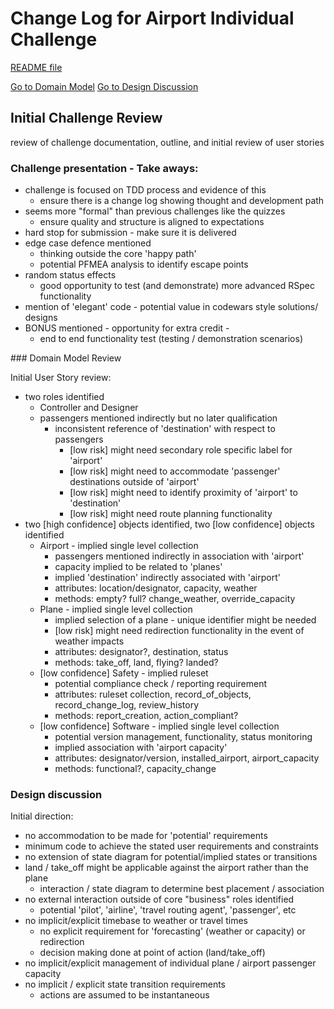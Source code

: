 # Change Log for Airport Individual Challenge

[README file](../README.md)

[Go to Domain Model](#domain-model-review)
[Go to Design Discussion](#design-discussion)

## Initial Challenge Review
review of challenge documentation, outline, and initial review of user stories

### Challenge presentation - Take aways:
  - challenge is focused on TDD process and evidence of this
    - ensure there is a change log showing thought and development path
  - seems more "formal" than previous challenges like the quizzes
    - ensure quality and structure is aligned to expectations
  - hard stop for submission - make sure it is delivered
  - edge case defence mentioned
    - thinking outside the core 'happy path'
    - potential PFMEA analysis to identify escape points
  - random status effects
    - good opportunity to test (and demonstrate) more advanced RSpec functionality
  - mention of 'elegant' code - potential value in codewars style solutions/ designs
  - BONUS mentioned - opportunity for extra credit -
    - end to end functionality test (testing / demonstration scenarios)

### Domain Model Review

Initial User Story review:
  - two roles identified
    - Controller and Designer
    - passengers mentioned indirectly but no later qualification
      - inconsistent reference of 'destination' with respect to passengers
        - [low risk] might need secondary role specific label for 'airport'
        - [low risk] might need to accommodate 'passenger' destinations outside of 'airport'
        - [low risk] might need to identify proximity of 'airport' to 'destination'
        - [low risk] might need route planning functionality
  - two [high confidence] objects identified, two [low confidence] objects identified
    - Airport - implied single level collection
      - passengers mentioned indirectly in association with 'airport'
      - capacity implied to be related to 'planes'
      - implied 'destination' indirectly associated with 'airport'
      - attributes: location/designator, capacity, weather
      - methods: empty? full? change_weather, override_capacity
    - Plane - implied single level collection
      - implied selection of a plane - unique identifier might be needed
      - [low risk] might need redirection functionality in the event of weather impacts
      - attributes: designator?, destination, status
      - methods: take_off, land, flying? landed?
    - [low confidence] Safety - implied ruleset
      - potential compliance check / reporting requirement
      - attributes: ruleset collection, record_of_objects, record_change_log, review_history
      - methods: report_creation, action_compliant?
    - [low confidence] Software - implied single level collection
      - potential version management, functionality, status monitoring
      - implied association with 'airport capacity'
      - attributes: designator/version, installed_airport, airport_capacity
      - methods: functional?, capacity_change

### Design discussion

Initial direction:
  - no accommodation to be made for 'potential' requirements
  - minimum code to achieve the stated user requirements and constraints
  - no extension of state diagram for potential/implied states or transitions
  - land / take_off might be applicable against the airport rather than the plane
    - interaction / state diagram to determine best placement / association
  - no external interaction outside of core "business" roles identified
    - potential 'pilot', 'airline', 'travel routing agent', 'passenger', etc
  - no implicit/explicit timebase to weather or travel times
    - no explicit requirement for 'forecasting' (weather or capacity) or redirection
    - decision making done at point of action (land/take_off)
  - no implicit/explicit management of individual plane / airport passenger capacity
  - no implicit / explicit state transition requirements
    - actions are assumed to be instantaneous

